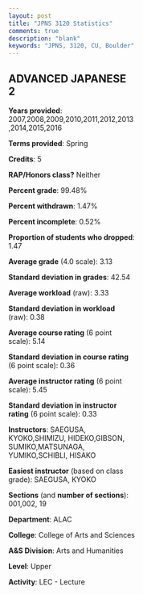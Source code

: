 ```yaml
---
layout: post
title: "JPNS 3120 Statistics"
comments: true
description: "blank"
keywords: "JPNS, 3120, CU, Boulder"
--- 
```

<head>
<script src="https://ajax.googleapis.com/ajax/libs/jquery/2.1.3/jquery.min.js"></script>
<script src="https://dl.dropboxusercontent.com/s/pc42nxpaw1ea4o9/highcharts.js?dl=0"></script>
<!-- <script src="../assets/js/highcharts.js"></script> -->
<style type="text/css">@font-face {
	font-family: "Bebas Neue";
	src: url(https://www.filehosting.org/file/details/544349/BebasNeue%20Regular.otf) format("opentype");
	}
	h1.Bebas { 
		font-family: "Bebas Neue", Verdana, Tahoma;
	}
</style>
</head>
<body>
	<div id="container" style="float: right; width: 45%; height: 88%; margin-left: 2.5%; margin-right: 2.5%;"></div>
	<script language="JavaScript">
		$(document).ready(function() {
		var chart = {type: 'column'};
		var title = {text: 'Grade Distribution'};
		var xAxis = {categories: ['A','B','C','D','F'],crosshair: true};
		var yAxis = {min: 0,title: {text: 'Percentage'}};
		var tooltip = {headerFormat: '<center><b><span style="font-size:20px">{point.key}</span></b></center>',
		               pointFormat: '<td style="padding:0"><b>{point.y:.1f}%</b></td>',
		               footerFormat: '</table>',shared: true,useHTML: true};
		var plotOptions = {column: {pointPadding: 0.0,borderWidth: 0}};  
		var credits = {enabled: false};var series= [{name: 'Percent',data: [47.45,31.23,15.62,3.3,2.4,]}];
		var json = {};
		json.chart = chart;
		json.title = title;
		json.tooltip = tooltip;
		json.xAxis = xAxis;
		json.yAxis = yAxis;  
		json.series = series;
		json.plotOptions = plotOptions;  
		json.credits = credits;
		$('#container').highcharts(json);
	});
	</script>
</body>
			   
## ADVANCED JAPANESE 2

**Years provided**: 2007,2008,2009,2010,2011,2012,2013,2014,2015,2016

**Terms provided**: Spring

**Credits**: 5

**RAP/Honors class?** Neither

**Percent grade**: 99.48%

**Percent withdrawn**: 1.47%

**Percent incomplete**: 0.52%

**Proportion of students who dropped**: 1.47

**Average grade** (4.0 scale): 3.13

**Standard deviation in grades**: 42.54

**Average workload** (raw): 3.33

**Standard deviation in workload** (raw): 0.38

**Average course rating** (6 point scale): 5.14

**Standard deviation in course rating** (6 point scale): 0.36

**Average instructor rating** (6 point scale): 5.45

**Standard deviation in instructor rating** (6 point scale): 0.33

**Instructors**: SAEGUSA, KYOKO,SHIMIZU, HIDEKO,GIBSON, SUMIKO,MATSUNAGA, YUMIKO,SCHIBLI, HISAKO

**Easiest instructor** (based on class grade): SAEGUSA, KYOKO

**Sections** (and **number of sections**): 001,002, 19

**Department**: ALAC

**College**: College of Arts and Sciences

**A&S Division**: Arts and Humanities

**Level**: Upper

**Activity**: LEC - Lecture